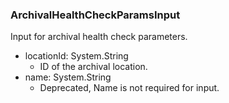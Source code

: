 ### ArchivalHealthCheckParamsInput
Input for archival health check parameters.

- locationId: System.String
  - ID of the archival location.
- name: System.String
  - Deprecated, Name is not required for input.
